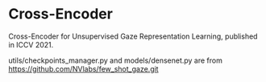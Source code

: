 # Cross-Encoder
Cross-Encoder for Unsupervised Gaze Representation Learning, published in ICCV 2021.

utils/checkpoints_manager.py and models/densenet.py are from https://github.com/NVlabs/few_shot_gaze.git
